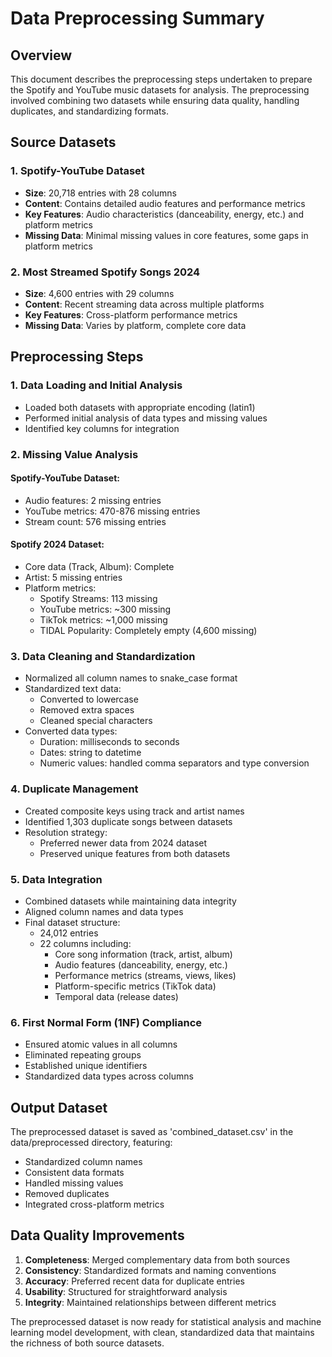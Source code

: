 # Data Preprocessing Summary

## Overview
This document describes the preprocessing steps undertaken to prepare the Spotify and YouTube music datasets for analysis. The preprocessing involved combining two datasets while ensuring data quality, handling duplicates, and standardizing formats.

## Source Datasets

### 1. Spotify-YouTube Dataset
- **Size**: 20,718 entries with 28 columns
- **Content**: Contains detailed audio features and performance metrics
- **Key Features**: Audio characteristics (danceability, energy, etc.) and platform metrics
- **Missing Data**: Minimal missing values in core features, some gaps in platform metrics

### 2. Most Streamed Spotify Songs 2024
- **Size**: 4,600 entries with 29 columns
- **Content**: Recent streaming data across multiple platforms
- **Key Features**: Cross-platform performance metrics
- **Missing Data**: Varies by platform, complete core data

## Preprocessing Steps

### 1. Data Loading and Initial Analysis
- Loaded both datasets with appropriate encoding (latin1)
- Performed initial analysis of data types and missing values
- Identified key columns for integration

### 2. Missing Value Analysis
#### Spotify-YouTube Dataset:
- Audio features: 2 missing entries
- YouTube metrics: 470-876 missing entries
- Stream count: 576 missing entries

#### Spotify 2024 Dataset:
- Core data (Track, Album): Complete
- Artist: 5 missing entries
- Platform metrics:
  * Spotify Streams: 113 missing
  * YouTube metrics: ~300 missing
  * TikTok metrics: ~1,000 missing
  * TIDAL Popularity: Completely empty (4,600 missing)

### 3. Data Cleaning and Standardization
- Normalized all column names to snake_case format
- Standardized text data:
  * Converted to lowercase
  * Removed extra spaces
  * Cleaned special characters
- Converted data types:
  * Duration: milliseconds to seconds
  * Dates: string to datetime
  * Numeric values: handled comma separators and type conversion

### 4. Duplicate Management
- Created composite keys using track and artist names
- Identified 1,303 duplicate songs between datasets
- Resolution strategy:
  * Preferred newer data from 2024 dataset
  * Preserved unique features from both datasets

### 5. Data Integration
- Combined datasets while maintaining data integrity
- Aligned column names and data types
- Final dataset structure:
  * 24,012 entries
  * 22 columns including:
    - Core song information (track, artist, album)
    - Audio features (danceability, energy, etc.)
    - Performance metrics (streams, views, likes)
    - Platform-specific metrics (TikTok data)
    - Temporal data (release dates)

### 6. First Normal Form (1NF) Compliance
- Ensured atomic values in all columns
- Eliminated repeating groups
- Established unique identifiers
- Standardized data types across columns

## Output Dataset
The preprocessed dataset is saved as 'combined_dataset.csv' in the data/preprocessed directory, featuring:
- Standardized column names
- Consistent data formats
- Handled missing values
- Removed duplicates
- Integrated cross-platform metrics

## Data Quality Improvements
1. **Completeness**: Merged complementary data from both sources
2. **Consistency**: Standardized formats and naming conventions
3. **Accuracy**: Preferred recent data for duplicate entries
4. **Usability**: Structured for straightforward analysis
5. **Integrity**: Maintained relationships between different metrics

The preprocessed dataset is now ready for statistical analysis and machine learning model development, with clean, standardized data that maintains the richness of both source datasets.
